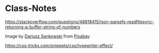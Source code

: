 # Class-Notes

https://stackoverflow.com/questions/48818415/json-parsefs-readfilesync-returning-a-buffer-string-of-numbers

Image by <a href="https://pixabay.com/users/dariuszsankowski-1441456/?utm_source=link-attribution&amp;utm_medium=referral&amp;utm_campaign=image&amp;utm_content=1052014">Dariusz Sankowski</a> from <a href="https://pixabay.com//?utm_source=link-attribution&amp;utm_medium=referral&amp;utm_campaign=image&amp;utm_content=1052014">Pixabay</a>

https://css-tricks.com/snippets/css/typewriter-effect/
